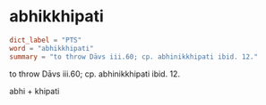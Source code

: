 # abhikkhipati

``` toml
dict_label = "PTS"
word = "abhikkhipati"
summary = "to throw Dāvs iii.60; cp. abhinikkhipati ibid. 12."
```

to throw Dāvs iii.60; cp. abhinikkhipati ibid. 12.

abhi \+ khipati

